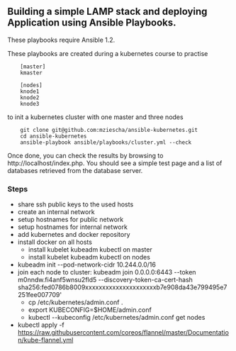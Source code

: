 Building a simple LAMP stack and deploying Application using Ansible Playbooks.
-------------------------------------------

These playbooks require Ansible 1.2.

These playbooks are created during a kubernetes course to practise 

        [master]
        kmaster

        [nodes]
        knode1
        knode2
        knode3

to init a kubernetes cluster with one master and three nodes

        git clone git@github.com:mziescha/ansible-kubernetes.git
        cd ansible-kubernetes
        ansible-playbook ansible/playbooks/cluster.yml --check

Once done, you can check the results by browsing to http://localhost/index.php.
You should see a simple test page and a list of databases retrieved from the
database server.

### Steps

* share ssh public keys to the used hosts
* create an internal network
* setup hostnames for public network
* setup hostnames for internal network
* add kubernetes and docker repository
* install docker on all hosts
    * install kubelet kubeadm kubectl on master
    * install kubelet kubeadm kubectl on nodes
* kubeadm init --pod-network-cidr 10.244.0.0/16
* join each node to cluster: kubeadm join 0.0.0.0:6443 --token m0nndw.fi4anf5wnsu2fld5 --discovery-token-ca-cert-hash sha256:fed0786b8009xxxxxxxxxxxxxxxxxxxxxb7e908da43e799495e7251fee007709'
    * cp /etc/kubernetes/admin.conf .
    * export KUBECONFIG=$HOME/admin.conf
    * kubectl --kubeconfig /etc/kubernetes/admin.conf get nodes
* kubectl apply -f https://raw.githubusercontent.com/coreos/flannel/master/Documentation/kube-flannel.yml